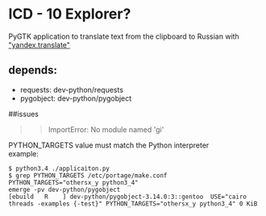# ICD - 10 Explorer?
PyGTK application to translate text from the clipboard to Russian with ["yandex.translate"](https://translate.yandex.ru/)  
## depends:

- requests: dev-python/requests  
- pygobject: dev-python/pygobject  


##issues  
>>ImportError: No module named 'gi'  

PYTHON_TARGETS value must match the Python interpreter  
example:  

    $ python3.4 ./applicaiton.py  
    $ grep PYTHON_TARGETS /etc/portage/make.conf  
    PYTHON_TARGETS="othersx_y python3_4"  
    emerge -pv dev-python/pygobject  
    [ebuild   R    ] dev-python/pygobject-3.14.0:3::gentoo  USE="cairo threads -examples {-test}" PYTHON_TARGETS="othersx_y python3_4" 0 KiB
    
    



